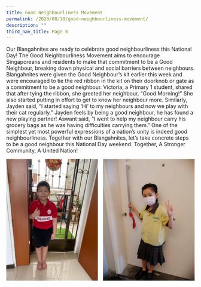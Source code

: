 ```yaml
---
title: Good Neighbourliness Movement
permalink: /2020/08/10/good-neighbourliness-movement/
description: ""
third_nav_title: Page 8
---
```

<p>Our Blangahnites are ready to celebrate good neighbourliness this National Day! The Good Neighbourliness Movement aims to encourage Singaporeans and residents to make that commitment to be a Good Neighbour, breaking down physical and social barriers between neighbours. Blangahnites were given the Good Neighbour&rsquo;s kit earlier this week and were encouraged to tie the red ribbon in the kit on their doorknob or gate as a commitment to be a good neighbour. Victoria, a Primary 1 student, shared that after tying the ribbon, she greeted her neighbour, &ldquo;Good Morning!&rdquo; She also started putting in effort to get to know her neighbour more. Similarly, Jayden said, &ldquo;I started saying &lsquo;Hi&rsquo; to my neighbours and now we play with their cat regularly.&rdquo; Jayden feels by being a good neighbour, he has found a new playing partner! Aswant said, &ldquo;I went to help my neighbour carry his grocery bags as he was having difficulties carrying them.&rdquo; One of the simplest yet most powerful expressions of a nation&rsquo;s unity is indeed good neighbourliness. Together with our Blangahnites, let&rsquo;s take concrete steps to be a good neighbour this National Day weekend. Together, A Stronger Community, A United Nation!</p>

![](/images/neighbor.png)